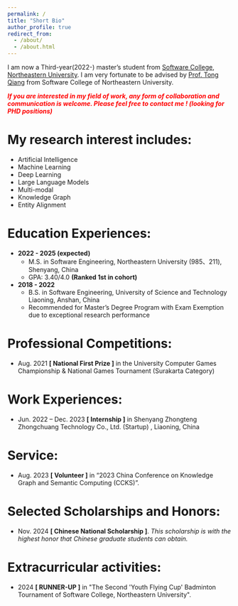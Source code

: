 ```yaml
---
permalink: /
title: "Short Bio"
author_profile: true
redirect_from: 
  - /about/
  - /about.html
---
```


I am now a Third-year(2022-) master’s student from [Software College](http://sc.neu.edu.cn/english/main.htm), [Northeastern University](https://english.neu.edu.cn/). I am very fortunate to be advised by [Prof. Tong Qiang](http://faculty.neu.edu.cn/tongq/en/index.htm) from Software College of Northeastern University. 

 <b><i><font color='red'>If you are interested in my field of work, any form of collaboration and communication is welcome. Please feel free to contact me ! (looking for PHD positions)</font> </i></b>

# My research interest includes:

- Artificial Intelligence
- Machine Learning
- Deep Learning
- Large Language Models
- Multi-modal
- Knowledge Graph
- Entity Alignment

# Education Experiences:

- **2022 - 2025 (expected)** 
  - M.S. in Software Engineering, Northeastern University (985、211), Shenyang, China
  - GPA: 3.40/4.0 **(Ranked 1st in cohort)**
- **2018 - 2022** 
  - B.S. in Software Engineering, University of Science and Technology Liaoning, Anshan, China
  - Recommended for Master’s Degree Program with Exam Exemption due to exceptional research performance

# Professional Competitions:

- Aug. 2021 **[ National First Prize ]** in the University Computer Games Championship & National Games Tournament (Surakarta Category)	

# Work Experiences:

- Jun. 2022 – Dec. 2023 **[ Internship ]** in Shenyang Zhongteng Zhongchuang Technology Co., Ltd. (Startup) , Liaoning, China

# Service:

- Aug. 2023 **[ Volunteer ]** in “2023 China Conference on Knowledge Graph and Semantic Computing (CCKS)”.

# Selected Scholarships and Honors:

- Nov. 2024 **[ Chinese National Scholarship ]**. *This scholarship is with the highest honor that Chinese graduate students can obtain.*

# Extracurricular activities:

- 2024 **[ RUNNER-UP ]** in "The Second 'Youth Flying Cup' Badminton Tournament of Software College, Northeastern University".